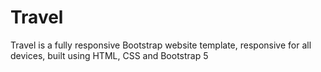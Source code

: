 # Travel
Travel is a fully responsive Bootstrap website template, responsive for all devices, built using HTML, CSS and Bootstrap 5
